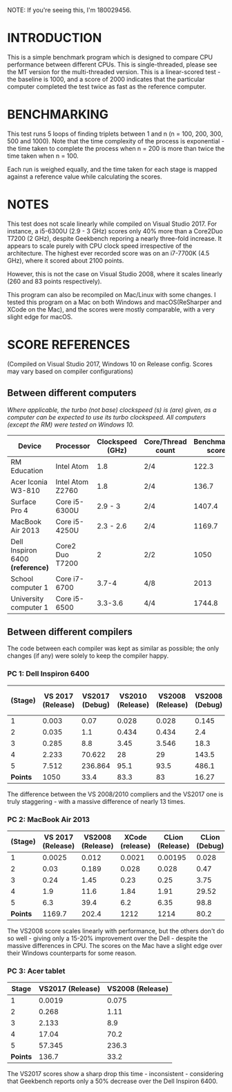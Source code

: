 NOTE: If you're seeing this, I'm 180029456.

# INTRODUCTION

This is a simple benchmark program which is designed to compare CPU performance between different CPUs. This is single-threaded, please see the MT version for the multi-threaded version.
This is a linear-scored test - the baseline is 1000, and a score of 2000 indicates that the particular computer completed the test twice as fast as the reference computer.

# BENCHMARKING

This test runs 5 loops of finding triplets between 1 and n (n = 100, 200, 300, 500 and 1000). Note that the time complexity of the process is exponential - the time taken to complete the process when n = 200 is more than twice the time taken when n = 100.

Each run is weighed equally, and the time taken for each stage is mapped against a reference value while calculating the scores.

# NOTES

This test does not scale linearly while compiled on Visual Studio 2017. For instance, a i5-6300U (2.9 - 3 GHz) scores only 40% more than a Core2Duo T7200 (2 GHz), despite Geekbench reporing a nearly three-fold increase. It appears to scale purely with CPU clock speed irrespective of the architecture.
The highest ever recorded score was on an i7-7700K (4.5 GHz), where it scored about 2100 points.

However, this is not the case on Visual Studio 2008, where it scales linearly (260 and 83 points respectively).
 
This program can also be recompiled on Mac/Linux with some changes. I tested this program on a Mac on both Windows and macOS(ReSharper and XCode on the Mac), and the scores were mostly comparable, with a very slight edge for macOS.

# SCORE REFERENCES
(Compiled on Visual Studio 2017, Windows 10 on Release config. Scores may vary based on compiler configurations)
## Between different computers

*Where applicable, the turbo (not base) clockspeed (s) is (are) given, as a computer can be expected to use its turbo clockspeed. All computers (except the RM) were tested on Windows 10.*

|Device| Processor | Clockspeed (GHz)| Core/Thread count| Benchmarker score |
|--|--|--|--|--
|RM Education |Intel Atom  |1.8|2/4|122.3
|Acer Iconia W3-810  |Intel Atom Z2760  |1.8|2/4|136.7
|Surface Pro 4 | Core i5-6300U |2.9 - 3|2/4|1407.4
|MacBook Air 2013  |Core i5-4250U  |2.3 - 2.6|2/4|1169.7
|Dell Inspiron 6400 **(reference)**|Core2 Duo T7200|2|2/2|1050
|School computer 1|Core i7-6700|3.7-4|4/8|2013
|University computer 1|Core i5-6500|3.3-3.6|4/4|1744.8

## Between different compilers
The code between each compiler was kept as similar as possible; the only changes (if any) were solely to keep the compiler happy.
### PC 1: Dell Inspiron 6400 
| (Stage)  | VS 2017 (Release) |VS2017 (Debug)|VS2010 (Release)|VS2008 (Release)|VS2008 (Debug)|VS6|Turbo C++ (v4.0)
|--|--|--|--|--|--|--|--|
| 1 | 0.003 |0.07|0.028 |0.028 |0.145|0.192|0.18
|2|0.035|1.1|0.434|0.434|2.4|3.064|2.91
|3|0.285|8.8|3.45|3.546|18.3|24.188|23.5
|4|2.233|70.622|28|29|143.5|202.193|185.6
|5|7.512|236.864|95.1|93.5|486.1|657|644.6
|**Points**|1050|33.4|83.3|83|16.27|12.3|12.46

The difference between the VS 2008/2010 compliers and the VS2017 one is truly staggering - with a massive difference of nearly 13 times. 
### PC 2: MacBook Air 2013
| (Stage) | VS 2017 (Release) |VS2008 (Release)|XCode (release)|CLion (Release)|CLion (Debug)|VS6
|--|--|--|--|--|--|--|
|1|0.0025|0.012|0.0021|0.00195|0.028|0.117
|2|0.03|0.189|0.028|0.028|0.47|1.9
|3|0.24|1.45|0.23|0.25|3.75|15.5
|4|1.9|11.6|1.84|1.91|29.52|123.1
|5|6.3|39.4|6.2|6.35|98.8|419.2
|**Points**|1169.7|202.4|1212|1214|80.2|19.4

The VS2008 score scales linearly with performance, but the others don't do so well - giving only a 15-20% improvement over the Dell - despite the massive differences in CPU.
The scores on the Mac have a slight edge over their Windows counterparts for some reason.

### PC 3: Acer tablet

|Stage|VS2017 (Release) |VS2008 (Release)|
|--|--|--|
|1  |0.0019|0.075
|2|0.268|1.11
|3|2.133|8.9
|4|17.04|70.2
|5|57.345|236.3
|**Points**|136.7|33.2

The VS2017 scores show a sharp drop this time - inconsistent - considering that Geekbench reports only a 50% decrease over the Dell Inspiron 6400. 

